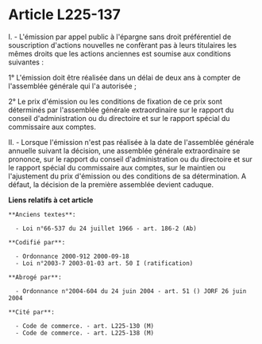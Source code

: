 # Article L225-137

I. - L'émission par appel public à l'épargne sans droit préférentiel de souscription d'actions nouvelles ne confèrant pas à
leurs titulaires les mêmes droits que les actions anciennes est soumise aux conditions suivantes :

1° L'émission doit être réalisée dans un délai de deux ans à compter de l'assemblée générale qui l'a autorisée ;

2° Le prix d'émission ou les conditions de fixation de ce prix sont déterminés par l'assemblée générale extraordinaire sur le
rapport du conseil d'administration ou du directoire et sur le rapport spécial du commissaire aux comptes.

II. - Lorsque l'émission n'est pas réalisée à la date de l'assemblée générale annuelle suivant la décision, une assemblée
générale extraordinaire se prononce, sur le rapport du conseil d'administration ou du directoire et sur le rapport spécial du
commissaire aux comptes, sur le maintien ou l'ajustement du prix d'émission ou des conditions de sa détermination. A défaut,
la décision de la première assemblée devient caduque.

**Liens relatifs à cet article**

	**Anciens textes**:

	  - Loi n°66-537 du 24 juillet 1966 - art. 186-2 (Ab)

	**Codifié par**:

	  - Ordonnance 2000-912 2000-09-18
	  - Loi n°2003-7 2003-01-03 art. 50 I (ratification)

	**Abrogé par**:

	  - Ordonnance n°2004-604 du 24 juin 2004 - art. 51 () JORF 26 juin 2004

	**Cité par**:

	  - Code de commerce. - art. L225-130 (M)
	  - Code de commerce. - art. L225-138 (M)
